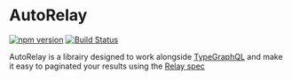# AutoRelay 
[![npm version](https://badge.fury.io/js/auto-relay.svg)](https://badge.fury.io/js/auto-relay)
[![Build Status](https://travis-ci.org/wemaintain/auto-relay.svg?branch=master)](https://travis-ci.org/wemaintain/auto-relay)

AutoRelay is a librairy designed to work alongside [TypeGraphQL](https://typegraphql.ml/) and make it easy to paginated your results using the [Relay spec](https://facebook.github.io/relay/graphql/connections.htm)

